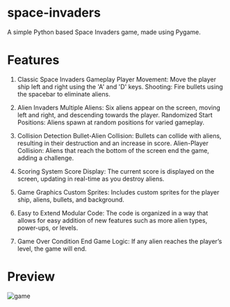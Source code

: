 # space-invaders
A simple Python based Space Invaders game, made using Pygame.

# Features
1. Classic Space Invaders Gameplay
    Player Movement: Move the player ship left and right using the 'A' and 'D' keys.
    Shooting: Fire bullets using the spacebar to eliminate aliens.

2. Alien Invaders
    Multiple Aliens: Six aliens appear on the screen, moving left and right, and descending towards the player.
    Randomized Start Positions: Aliens spawn at random positions for varied gameplay.

3. Collision Detection
    Bullet-Alien Collision: Bullets can collide with aliens, resulting in their destruction and an increase in score.
    Alien-Player Collision: Aliens that reach the bottom of the screen end the game, adding a challenge.

4. Scoring System
    Score Display: The current score is displayed on the screen, updating in real-time as you destroy aliens.

5. Game Graphics
    Custom Sprites: Includes custom sprites for the player ship, aliens, bullets, and background.

6. Easy to Extend
    Modular Code: The code is organized in a way that allows for easy addition of new features such as more alien types, power-ups, or levels.

7. Game Over Condition
    End Game Logic: If any alien reaches the player’s level, the game will end.

# Preview
![game](https://github.com/Marko-Korn/space-invaders/assets/9790303/21f76caa-eb11-42de-89b8-09367869b181)
